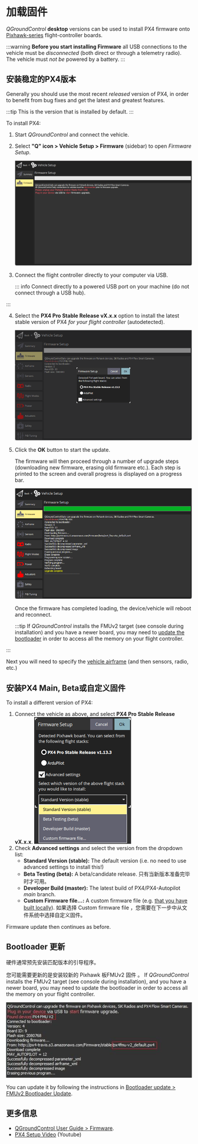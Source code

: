 # 加载固件

_QGroundControl_ **desktop** versions can be used to install PX4 firmware onto [Pixhawk-series](../getting_started/flight_controller_selection.md) flight-controller boards.

:::warning
**Before you start installing Firmware** all USB connections to the vehicle must be _disconnected_ (both direct or through a telemetry radio).
The vehicle must _not be_ powered by a battery.
:::

## 安装稳定的PX4版本

Generally you should use the most recent _released_ version of PX4, in order to benefit from bug fixes and get the latest and greatest features.

:::tip
This is the version that is installed by default.
:::

To install PX4:

1. Start _QGroundControl_ and connect the vehicle.

2. Select **"Q" icon > Vehicle Setup > Firmware** (sidebar) to open _Firmware Setup_.

   ![Firmware disconnected](../../assets/qgc/setup/firmware/firmware_disconnected.png)

3. Connect the flight controller directly to your computer via USB.

   ::: info
   Connect directly to a powered USB port on your machine (do not connect through a USB hub).

:::

4. Select the **PX4 Pro Stable Release vX.x.x** option to install the latest stable version of PX4 _for your flight controller_ (autodetected).

   ![Install PX4 default](../../assets/qgc/setup/firmware/firmware_connected_default_px4.png)

5. Click the **OK** button to start the update.

   The firmware will then proceed through a number of upgrade steps (downloading new firmware, erasing old firmware etc.).
   Each step is printed to the screen and overall progress is displayed on a progress bar.

   ![Firmware upgrade complete](../../assets/qgc/setup/firmware/firmware_upgrade_complete.png)

   Once the firmware has completed loading, the device/vehicle will reboot and reconnect.

   :::tip
   If _QGroundControl_ installs the FMUv2 target (see console during installation) and you have a newer board, you may need to [update the bootloader](#bootloader) in order to access all the memory on your flight controller.

:::

Next you will need to specify the [vehicle airframe](../config/airframe.md) (and then sensors, radio, etc.)

<a id="custom"></a>

## 安装PX4 Main, Beta或自定义固件

To install a different version of PX4:

1. Connect the vehicle as above, and select **PX4 Pro Stable Release vX.x.x**.
   ![Install PX4 version](../../assets/qgc/setup/firmware/qgc_choose_firmware.png)
2. Check **Advanced settings** and select the version from the dropdown list:
   - **Standard Version (stable):** The default version (i.e. no need to use advanced settings to install this!)
   - **Beta Testing (beta):** A beta/candidate release.
      只有当新版本准备完毕时才可用。
   - **Developer Build (master):** The latest build of PX4/PX4-Autopilot _main_ branch.
   - **Custom Firmware file...:** A custom firmware file (e.g. [that you have built locally](../dev_setup/building_px4.md)).
      如果选择 Custom firmware file ，您需要在下一步中从文件系统中选择自定义固件。

Firmware update then continues as before.

<a id="bootloader"></a>

## Bootloader 更新

硬件通常预先安装匹配版本的引导程序。

您可能需要更新的是安装较新的 Pixhawk 板FMUv2 固件 。
If _QGroundControl_ installs the FMUv2 target (see console during installation), and you have a newer board, you may need to update the bootloader in order to access all the memory on your flight controller.

![FMUv2 update](../../assets/qgc/setup/firmware/bootloader_update.jpg)

You can update it by following the instructions in [Bootloader update > FMUv2 Bootloader Update](../advanced_config/bootloader_update.md#fmuv2-bootloader-update).

## 更多信息

- [QGroundControl User Guide > Firmware](https://docs.qgroundcontrol.com/master/en/qgc-user-guide/setup_view/firmware.html).
- [PX4 Setup Video](https://youtu.be/91VGmdSlbo4) (Youtube)
